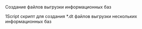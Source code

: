 ﻿Создание файлов выгрузки информационных баз

1Script скрипт для создания *.dt файлов выгрузки нескольких информационных баз
